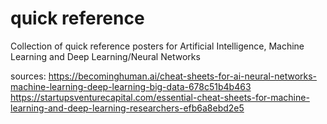 # quick reference
Collection of quick reference posters for Artificial Intelligence, Machine Learning and Deep Learning/Neural Networks

sources: 
https://becominghuman.ai/cheat-sheets-for-ai-neural-networks-machine-learning-deep-learning-big-data-678c51b4b463
https://startupsventurecapital.com/essential-cheat-sheets-for-machine-learning-and-deep-learning-researchers-efb6a8ebd2e5
